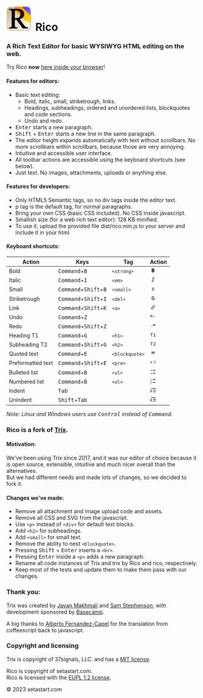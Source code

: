 # <img style="margin-right: 0.2em;" src="assets/gfx/icon-rico-512.png" alt="Rico Logo" width="64" height="64"> Rico

### A Rich Text Editor for basic WYSIWYG HTML editing on the web.


Try Rico **now** [here inside your browser](https://setastart.com/rico)!


#### Features for editors:
- Basic text editing:
  - Bold, italic, small, striketrough, links.
  - Headings, subheadings, ordered and unordered lists, blockquotes and code sections.
  - Undo and redo.
- <kbd>Enter</kbd> starts a new paragraph.
- <kbd>Shift</kbd> + <kbd>Enter</kbd> starts a new line in the same paragraph.
- The editor height expands automatically with text without scrollbars. No more scrollbars within scrollbars, because those are very annoying.
- Intuitive and accessible user interface.
- All toolbar actions are accessible using the keyboard shortcuts (see below).
- Just text. No images, attachments, uploads or anything else.


#### Features for developers:
- Only HTML5 Semantic tags, so no div tags inside the editor text.
- p tag is the default tag, for normal paragraphs.
- Bring your own CSS (basic CSS included). No CSS inside javascript.
- Smallish size (for a web rich text editor): 128 KB minified.
- To use it, upload the provided file dist/rico.min.js to your server and include it in your html.


#### Keyboard shortcuts:

| Action            | Keys                                             | Tag            | Action                                                                     |
|-------------------|--------------------------------------------------|----------------|----------------------------------------------------------------------------|
| Bold              | <kbd>Command</kbd>+<kbd>B</kbd>                  | `<strong>`     | <img width="16" alt="Bold" src="assets/gfx/rico-bold@3x.png">              |
| Italic            | <kbd>Command</kbd>+<kbd>I</kbd>                  | `<em>`         | <img width="16" alt="Italic" src="assets/gfx/rico-italic@3x.png">          |
| Small             | <kbd>Command</kbd>+<kbd>Shift</kbd>+<kbd>B</kbd> | `<small>`      | <img width="16" alt="Small" src="assets/gfx/rico-small@3x.png">            |
| Striketrough      | <kbd>Command</kbd>+<kbd>Shift</kbd>+<kbd>I</kbd> | `<del>`        | <img width="16" alt="Striketrough" src="assets/gfx/rico-strike@3x.png">    |
| Link              | <kbd>Command</kbd>+<kbd>Shift</kbd>+<kbd>K</kbd> | `<a>`          | <img width="16" alt="Link" src="assets/gfx/rico-link@3x.png">              |
| Undo              | <kbd>Command</kbd>+<kbd>Z</kbd>                  |                | <img width="16" alt="Undo" src="assets/gfx/rico-undo@3x.png">              |
| Redo              | <kbd>Command</kbd>+<kbd>Shift</kbd>+<kbd>Z</kbd> |                | <img width="16" alt="Redo" src="assets/gfx/rico-redo@3x.png">              |
| Heading T1        | <kbd>Command</kbd>+<kbd>G</kbd>                  | `<h1>`         | <img width="16" alt="Heading T1" src="assets/gfx/rico-t1@3x.png">          |
| Subheading T2     | <kbd>Command</kbd>+<kbd>Shift</kbd>+<kbd>G</kbd> | `<h2>`         | <img width="16" alt="Subheading T2" src="assets/gfx/rico-t2@3x.png">       |
| Quoted text       | <kbd>Command</kbd>+<kbd>E</kbd>                  | `<blockquote>` | <img width="16" alt="Quoted text" src="assets/gfx/rico-quote@3x.png">      |
| Preformatted text | <kbd>Command</kbd>+<kbd>Shift</kbd>+<kbd>E</kbd> | `<pre>`        | <img width="16" alt="Preformatted text" src="assets/gfx/rico-code@3x.png"> |
| Bulleted list     | <kbd>Command</kbd>+<kbd>B</kbd>                  | `<ul>`         | <img width="16" alt="Bulleted list" src="assets/gfx/rico-bullets@3x.png">  |
| Numbered list     | <kbd>Command</kbd>+<kbd>B</kbd>                  | `<ol>`         | <img width="16" alt="Numbered list" src="assets/gfx/rico-numbers@3x.png">  |
| Indent            | <kbd>Tab</kbd>                                   |                | <img width="16" alt="Indent" src="assets/gfx/rico-indent@3x.png">          |
| Unindent          | <kbd>Shift</kbd>+<kbd>Tab</kbd>                  |                | <img width="16" alt="Unindent" src="assets/gfx/rico-unindent@3x.png">      |

*Note: Linux and Windows users use <kbd>Control</kbd> instead of <kbd>Command</kbd>.*

### Rico is a fork of [Trix](https://github.com/basecamp/rico).


#### Motivation:
We've been using Trix since 2017, and it was our editor of choice because it is open source, extensible, intuitive and much nicer overall than the alternatives.  
But we had different needs and made lots of changes, so we decided to fork it.


#### Changes we've made:
- Remove all attachment and image upload code and assets.
- Remove all CSS and SVG from the javascript.
- Use `<p>` instead of `<div>` for default text blocks.
- Add `<h2>` for subheadings.
- Add `<small>` for small text.
- Remove the ability to nest `<blockquote>`.
- Pressing <kbd>Shift</kbd> + <kbd>Enter</kbd> inserts a `<br>`.
- Pressing <kbd>Enter</kbd> inside a `<p>` adds a new paragraph.
- Rename all code instances of Trix and trix by Rico and rico, respectively.
- Keep most of the tests and update them to make them pass with our changes.


### Thank you:

Trix was created by [Javan Makhmali](https://twitter.com/javan) and [Sam Stephenson](https://twitter.com/sstephenson), with development sponsored by [Basecamp](https://basecamp.com/).

A big thanks to [Alberto Fernández-Capel](https://github.com/afcapel) for the translation from coffeescript back to javascript.


### Copyright and licensing

Trix is copyright of 37signals, LLC. and has a [MIT license](/LICENSE-TRIX).

Rico is copyright of setastart.com.   
Rico is licensed with the [EUPL 1.2 license](/LICENSE).

© 2023 setastart.com

